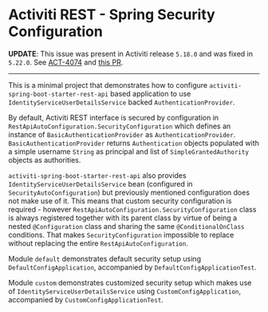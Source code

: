 # Activiti REST - Spring Security Configuration

**UPDATE**:
This issue was present in Activiti release ```5.18.0``` and was fixed in ```5.22.0```.
See [ACT-4074](https://activiti.atlassian.net/browse/ACT-4074) and [this PR](https://github.com/Activiti/Activiti/pull/762).

---

This is a minimal project that demonstrates how to configure ```activiti-spring-boot-starter-rest-api``` based application to use ```IdentityServiceUserDetailsService``` backed ```AuthenticationProvider```.

By default, Activiti REST interface is secured by configuration in ```RestApiAutoConfiguration.SecurityConfiguration``` which defines an instance of ```BasicAuthenticationProvider``` as ```AuthenticationProvider```. ```BasicAuthenticationProvider``` returns ```Authentication``` objects populated with a simple username ```String``` as principal and list of ```SimpleGrantedAuthority``` objects as authorities.

```activiti-spring-boot-starter-rest-api``` also provides ```IdentityServiceUserDetailsService``` bean (configured in ```SecurityAutoConfiguration```) but previously mentioned configuration does not make use of it. This means that custom security configuration is required - however ```RestApiAutoConfiguration.SecurityConfiguration``` class is always registered together with its parent class by virtue of being a nested ```@Configuration``` class and sharing the same ```@ConditionalOnClass``` conditions. That makes ```SecurityConfiguration``` impossible to replace without replacing the entire ```RestApiAutoConfiguration```.

Module ```default``` demonstrates default security setup using ```DefaultConfigApplication```, accompanied by ```DefaultConfigApplicationTest```.

Module ```custom``` demonstrates customized security setup which makes use of ```IdentityServiceUserDetailsService``` using ```CustomConfigApplication```, accompanied by ```CustomConfigApplicationTest```.
